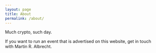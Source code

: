```yaml
---
layout: page
title: About
permalink: /about/
---
```


Much crypto, such day.

If you want to run an event that is advertised on this website, get in touch with Martin R. Albrecht.
